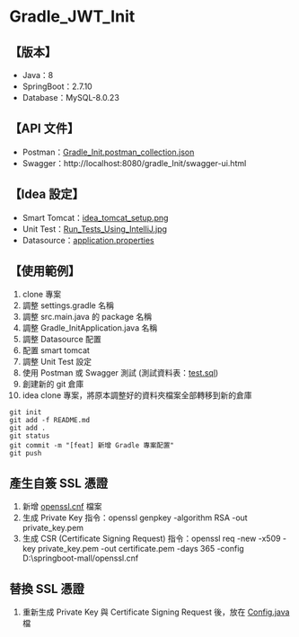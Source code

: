 # Gradle_JWT_Init

## 【版本】

* Java：8
* SpringBoot：2.7.10
* Database：MySQL-8.0.23

## 【API 文件】

* Postman：[Gradle_Init.postman_collection.json](__doc%2FGradle_Init.postman_collection.json)
* Swagger：http://localhost:8080/gradle_Init/swagger-ui.html

## 【Idea 設定】

* Smart Tomcat：[idea_tomcat_setup.png](__doc%2Fidea_tomcat_setup.png)
* Unit Test：[Run_Tests_Using_IntelliJ.jpg](__doc%2FRun_Tests_Using_IntelliJ.jpg)
* Datasource：[application.properties](src%2Fmain%2Fresources%2Fapplication.properties)

## 【使用範例】
1. clone 專案
3. 調整 settings.gradle 名稱
4. 調整 src.main.java 的 package 名稱
5. 調整 Gradle_InitApplication.java 名稱
6. 調整 Datasource 配置
7. 配置 smart tomcat
8. 調整 Unit Test 設定
9. 使用 Postman 或 Swagger 測試 (測試資料表：[test.sql](__doc%2Fsql%2Ftest.sql))
10. 創建新的 git 倉庫
11. idea clone 專案，將原本調整好的資料夾檔案全部轉移到新的倉庫
```text
git init
git add -f README.md
git add .
git status
git commit -m "[feat] 新增 Gradle 專案配置"
git push
```   

## 產生自簽 SSL 憑證
1. 新增 [openssl.cnf](openssl.cnf) 檔案
2. 生成 Private Key 指令：openssl genpkey -algorithm RSA -out private_key.pem
3. 生成 CSR (Certificate Signing Request) 指令：openssl req -new -x509 -key private_key.pem -out certificate.pem -days
   365 -config D:\springboot-mall/openssl.cnf

## 替換 SSL 憑證
1. 重新生成 Private Key 與 Certificate Signing Request 後，放在 [Config.java](src%2Fmain%2Fjava%2Fcom%2Fhao%2FGradle_JWT_Init%2Fconfig%2FConfig.java) 檔